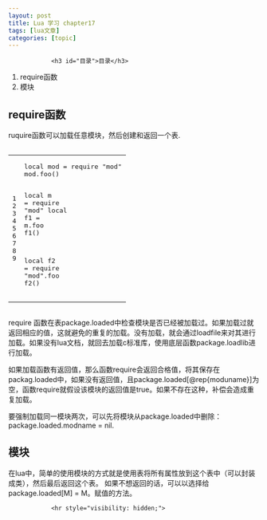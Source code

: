 ```yaml
---
layout: post
title: Lua 学习 chapter17  
tags: [lua文章]
categories: [topic]
---
```



                
                

				<h3 id="目录">目录</h3>
<ol>
  <li>require函数</li>
  <li>模块</li>
</ol>



<h2 id="require函数">require函数</h2>
<p>ruquire函数可以加载任意模块，然后创建和返回一个表.</p>

<div class="language-lua highlighter-rouge"><div class="highlight"><pre class="highlight"><code><table class="rouge-table"><tbody><tr><td class="rouge-gutter gl"><pre class="lineno">1
2
3
4
5
6
7
8
9
</pre></td><td class="rouge-code"><pre><span class="kd">local</span> <span class="n">mod</span> <span class="o">=</span> <span class="nb">require</span> <span class="s2">"mod"</span>
<span class="n">mod</span><span class="p">.</span><span class="n">foo</span><span class="p">()</span>

<span class="kd">local</span> <span class="n">m</span> <span class="o">=</span> <span class="nb">require</span> <span class="s2">"mod"</span>
<span class="kd">local</span> <span class="n">f1</span> <span class="o">=</span> <span class="n">m</span><span class="p">.</span><span class="n">foo</span>
<span class="n">f1</span><span class="p">()</span>

<span class="kd">local</span> <span class="n">f2</span> <span class="o">=</span> <span class="nb">require</span> <span class="s2">"mod"</span><span class="p">.</span><span class="n">foo</span>
<span class="n">f2</span><span class="p">()</span>
</pre></td></tr></tbody></table></code></pre></div></div>
<p>require 函数在表package.loaded中检查模块是否已经被加载过。如果加载过就返回相应的值，这就避免的重复的加载。没有加载，就会通过loadfile来对其进行加载。如果没有lua文档，就回去加载c标准库，使用底层函数package.loadlib进行加载。</p>

<p>如果加载函数有返回值，那么函数require会返回合格值，将其保存在packag.loaded中，如果没有返回值，且package.loaded[@rep{moduname}]为空，函数require就假设该模块的返回值是true。如果不存在这种，补偿会造成重复加载。</p>

<p>要强制加载同一模块两次，可以先将模块从package.loaded中删除：package.loaded.modname = nil.</p>

<h2 id="模块">模块</h2>
<p>在lua中，简单的使用模块的方式就是使用表将所有属性放到这个表中（可以封装成类），然后最后返回这个表。
如果不想返回的话，可以以选择给package.loaded[M] = M。赋值的方法。</p>


                
                
                <hr style="visibility: hidden;">